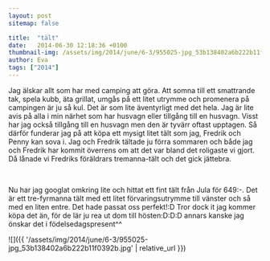```yaml
---
layout: post
sitemap: false

title:  "tält"
date:   2014-06-30 12:18:36 +0100
thumbnail-img: /assets/img/2014/june/6-3/955025-jpg_53b138402a6b222b11f0392b.jpg
author: Eva
tags: ["2014"]
---
```


Jag älskar allt som har med camping att göra. Att somna till ett smattrande tak, spela kubb, äta grillat, umgås på ett litet utrymme och promenera på campingen är ju så kul. Det är som lite äventyrligt med det hela. Jag är lite avis på alla i min närhet som har husvagn eller tillgång till en husvagn. Visst har jag också tillgång till en husvagn men den är tyvärr oftast upptagen. Så därför funderar jag på att köpa ett mysigt litet tält som jag, Fredrik och Penny kan sova i. Jag och Fredrik tältade ju förra sommaren och både jag och Fredrik har kommit överrens om att det var bland det roligaste vi gjort. Då lånade vi Fredriks föräldrars tremanna-tält och det gick jättebra.




 




Nu har jag googlat omkring lite och hittat ett fint tält från Jula för 649:-. Det är ett tre-fyrmanna tält med ett litet förvaringsutrymme till vänster och så med en liten entre. Det hade passat oss perfekt!:D Tror dock it jag kommer köpa det än, för de lär ju rea ut dom till hösten:D:D:D annars kanske jag önskar det i födelsedagspresent^^

![]({{ '/assets/img/2014/june/6-3/955025-jpg_53b138402a6b222b11f0392b.jpg'  | relative_url }})

